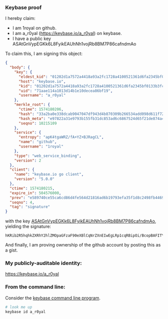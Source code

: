 ### Keybase proof

I hereby claim:

  * I am 1royal on github.
  * I am a_r0yal (https://keybase.io/a_r0yal) on keybase.
  * I have a public key ASAtGnVypEGKk6L8FyikEAUhNh1vojRb8BM7P86cafndmAo

To claim this, I am signing this object:

```json
{
  "body": {
    "key": {
      "eldest_kid": "01202d1a7572a4418a93a2fc1728a4100521361d6fa2345bf0133b3fce9c69f9dd980a",
      "host": "keybase.io",
      "kid": "01202d1a7572a4418a93a2fc1728a4100521361d6fa2345bf0133b3fce9c69f9dd980a",
      "uid": "71aae114a1013d14b1e10decea86bf19",
      "username": "a_r0yal"
    },
    "merkle_root": {
      "ctime": 1574180206,
      "hash": "33a2ba0e338dcab9047047df943d4b870309b266534add098d611f7233058ccef631246ef547ac4ad21a8d11522b221ca9e4fc3b540ea1a7e8471b4c3eec6bf5",
      "hash_meta": "e97822a31e9793b155fb31dc853ad6c6867524d65f21de874a4ab27ee335b0ff",
      "seqno": 10215109
    },
    "service": {
      "entropy": "apK4tgaWRZ/fA+YZ+BJRagCL",
      "name": "github",
      "username": "1royal"
    },
    "type": "web_service_binding",
    "version": 2
  },
  "client": {
    "name": "keybase.io go client",
    "version": "5.0.0"
  },
  "ctime": 1574180215,
  "expire_in": 504576000,
  "prev": "e589740ce55ca6cd86d4fe564d21816ad6b19793efa35f1d8c2498fb4469ec29",
  "seqno": 4,
  "tag": "signature"
}
```

with the key [ASAtGnVypEGKk6L8FyikEAUhNh1vojRb8BM7P86cafndmAo](https://keybase.io/a_r0yal), yielding the signature:

```
hKRib2R5hqhkZXRhY2hlZMOpaGFzaF90eXBlCqNrZXnEIwEgLRp1cqRBipOi/BcopBAFITYdb6I0W/ATOz/OnGn53ZgKp3BheWxvYWTESpcCBMQg5Yl0DOVcps2G1P5WTSGBataxl5Pvo18djCSY+0Rp7CnEICe3lU9MXfbXx9EN6eWgqt7K1IiYcoWTongSBucZX3YSAgHCo3NpZ8RAMvBv5fKFAqKkA1Oeft2wAKZ7mn0rznvY7Rvu9zX7UkKMbpLhGR1hCo7q5Dca88H2cbRXCU+iF5HYprHhCTXnA6hzaWdfdHlwZSCkaGFzaIKkdHlwZQildmFsdWXEIK1jno2f8g/s3NKwz4DihIsXAJxCWrPRIT7Gf5MvNyo7o3RhZ80CAqd2ZXJzaW9uAQ==

```

And finally, I am proving ownership of the github account by posting this as a gist.

### My publicly-auditable identity:

https://keybase.io/a_r0yal

### From the command line:

Consider the [keybase command line program](https://keybase.io/download).

```bash
# look me up
keybase id a_r0yal
```
